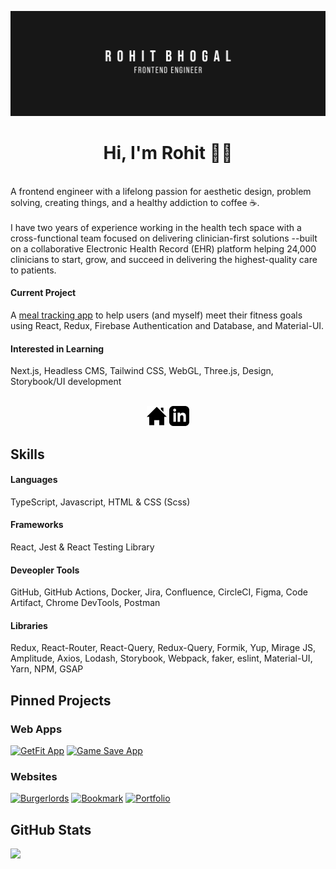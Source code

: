 [![Banner](./github-banner-frontend-engineer.png)](https://rbhogal.github.io)


<h1 align="center">
Hi, I'm Rohit 👋🏼
</h1>
<br />
A frontend engineer with a lifelong passion for aesthetic design, problem solving, creating things, and a healthy addiction to coffee ☕️. 
<br />
<br />
I have two years of experience working in the health tech space with a cross-functional team focused on delivering clinician-first solutions --built on a collaborative Electronic Health Record (EHR) platform helping 24,000 clinicians to start, grow, and succeed in delivering the highest-quality care to patients.


#### Current Project
A [meal tracking app](https://github.com/rbhogal/get-fit-app) to help users (and myself) meet their fitness goals using React, Redux, Firebase Authentication and Database, and Material-UI.


#### Interested in Learning
Next.js, Headless CMS, Tailwind CSS, WebGL, Three.js, Design, Storybook/UI development
<br />
<br />

<div align="center">

[![Portfolio](icons/iconmonstr-home-6-32.png)](https://rbhogal.github.io)
[![LinkedIn](icons/iconmonstr-linkedin-3-32.png)](https://linkedin.com/in/rohit-bhogal)

</div>


## Skills

#### Languages
TypeScript, Javascript, HTML & CSS (Scss)

#### Frameworks
React, Jest & React Testing Library

#### Deveopler Tools
GitHub, GitHub Actions, Docker, Jira, Confluence, CircleCI, Figma, Code Artifact, Chrome DevTools, Postman

#### Libraries
Redux, React-Router, React-Query, Redux-Query, Formik, Yup, Mirage JS, Amplitude, Axios, Lodash, Storybook,
Webpack, faker, eslint, Material-UI, Yarn, NPM, GSAP

## Pinned Projects

### Web Apps
[![GetFit App](https://github-readme-stats.vercel.app/api/pin/?username=rbhogal&repo=get-fit-app)](https://github.com/rbhogal/get-fit-app)
[![Game Save App](https://github-readme-stats.vercel.app/api/pin/?username=rbhogal&repo=game-save-app)](https://github.com/rbhogal/game-save-app)
<!-- [![Forkify App](https://github-readme-stats.vercel.app/api/pin/?username=rbhogal&repo=forkify-app)](https://github.com/rbhogal/forkify-app) -->


### Websites
[![Burgerlords](https://github-readme-stats.vercel.app/api/pin/?username=rbhogal&repo=burgerlords-recreation)](https://github.com/rbhogal/burgerlords-recreation)
[![Bookmark](https://github-readme-stats.vercel.app/api/pin/?username=rbhogal&repo=bookmark-landing-page)](https://github.com/rbhogal/bookmark-landing-page)
[![Portfolio](https://github-readme-stats.vercel.app/api/pin/?username=rbhogal&repo=rbhogal.github.io)](https://github.com/rbhogal/rbhogal.github.io)


## GitHub Stats

<div display="flex">
 <!-- <img src="https://github-readme-stats.vercel.app/api?username=rbhogal"> -->
 <img  src="https://github-readme-stats.vercel.app/api/top-langs/?username=rbhogal&layout=compact">
</div>

